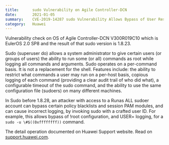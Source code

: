 ```yaml
---
title:      sudo Vulnerability on Agile Controller-DCN
date:       2021-01-05
summary:    CVE-2019-14287 sudo Vulnerability Allows Bypass of User Restrictions on Agile Controller-DCN
category:   Huawei
---
```


Vulnerability check on OS of Agile Controller-DCN V300R019C10 which is EulerOS 2.0 SP8 and the result of that sudo version is 1.8.23.

Sudo (superuser do) allows a system administrator to give certain users (or groups of users) the ability to run some (or all) commands as root while logging all commands and arguments. Sudo operates on a per-command basis. It is not a replacement for the shell. Features include: the ability to restrict what commands a user may run on a per-host basis, copious logging of each command (providing a clear audit trail of who did what), a configurable timeout of the sudo command, and the ability to use the same configuration file (sudoers) on many different machines.

In Sudo before 1.8.28, an attacker with access to a Runas ALL sudoer account can bypass certain policy blacklists and session PAM modules, and can cause incorrect logging, by invoking sudo with a crafted user ID. For example, this allows bypass of !root configuration, and USER= logging, for a `sudo -u \#$((0xffffffff))` command.

The detail operation documented on Huawei Support website. Read on [support.huawei.com](https://support.huawei.com/carrier/docview!docview?nid=KB1100425953).

